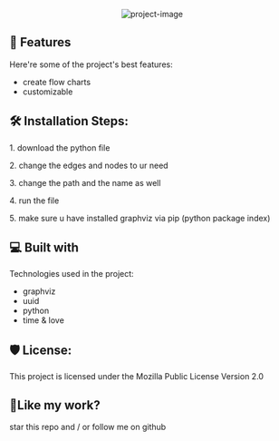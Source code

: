 <p align="center"><img src="https://socialify.git.ci/the13joker1/flow-chart/image?description=1&amp;forks=1&amp;language=1&amp;name=1&amp;owner=1&amp;stargazers=1&amp;theme=Light" alt="project-image"></p>

  
  
<h2>🧐 Features</h2>

Here're some of the project's best features:

*   create flow charts
*   customizable

<h2>🛠️ Installation Steps:</h2>

<p>1. download the python file</p>

<p>2. change the edges and nodes to ur need</p>

<p>3. change the path and the name as well</p>

<p>4. run the file</p>

<p>5. make sure u have installed graphviz via pip (python package index)</p>

  
  
<h2>💻 Built with</h2>

Technologies used in the project:

*   graphviz
*   uuid
*   python
*   time & love

<h2>🛡️ License:</h2>

This project is licensed under the Mozilla Public License Version 2.0

<h2>💖Like my work?</h2>

star this repo and / or follow me on github
